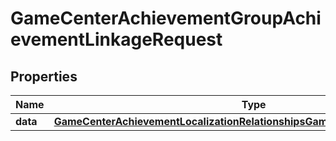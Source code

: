 

# GameCenterAchievementGroupAchievementLinkageRequest


## Properties

| Name | Type | Description | Notes |
|------------ | ------------- | ------------- | -------------|
|**data** | [**GameCenterAchievementLocalizationRelationshipsGameCenterAchievementData**](GameCenterAchievementLocalizationRelationshipsGameCenterAchievementData.md) |  |  |




